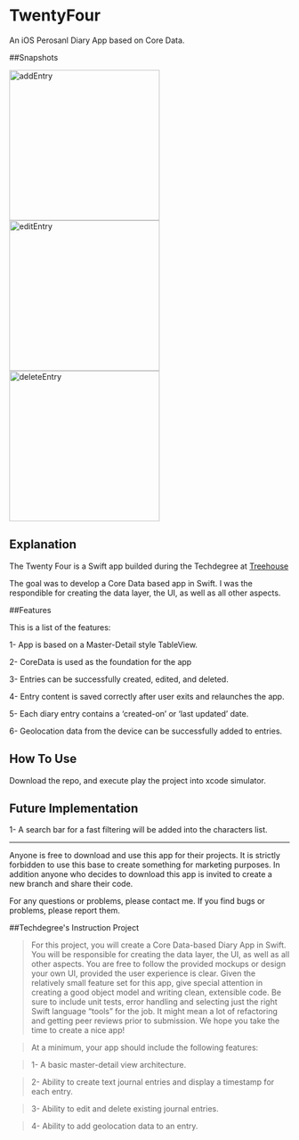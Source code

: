 # TwentyFour
An iOS Perosanl Diary App based on Core Data.

##Snapshots

<img width="270" alt="addEntry" src="https://cloud.githubusercontent.com/assets/11211914/23580286/8837dae6-00fe-11e7-8754-8336f06cc008.gif">
<img width="270" alt="editEntry" src="https://cloud.githubusercontent.com/assets/11211914/23580285/88374342-00fe-11e7-8e92-be57c70d3dee.gif">
<img width="270" alt="deleteEntry" src="https://cloud.githubusercontent.com/assets/11211914/23580284/8811213a-00fe-11e7-84a3-f4849dcbc4a9.gif">

## Explanation
The Twenty Four is a Swift app builded during the Techdegree at <a href="https://teamtreehouse.com">Treehouse</a>

The goal was to develop a Core Data based app in Swift. 
I was the respondible for creating the data layer, the UI, as well as all other aspects.


##Features

This is a list of the features:

1- App is based on a Master-Detail style TableView.

2- CoreData is used as the foundation for the app

3- Entries can be successfully created, edited, and deleted.

4- Entry content is saved correctly after user exits and relaunches the app.

5- Each diary entry contains a ‘created-on’ or ‘last updated’ date.

6- Geolocation data from the device can be successfully added to entries.

## How To Use

Download the repo, and execute play the project into xcode simulator.


## Future Implementation

1- A search bar for a fast filtering will be added into the characters list.

-----

Anyone is free to download and use this app for their projects.
It is strictly forbidden to use this base to create something for marketing purposes.
In addition anyone who decides to download this app is invited to create a new branch and share their code.

For any questions or problems, please contact me.
If you find bugs or problems, please report them.

##Techdegree's Instruction Project

>For this project, you will create a Core Data-based Diary App in Swift. 
>You will be responsible for creating the data layer, the UI, as well as all other aspects. 
>You are free to follow the provided mockups or design your own UI, provided the user experience is clear. 
>Given the relatively small feature set for this app, give special attention in creating a good object model and writing clean, extensible code. 
>Be sure to include unit tests, error handling and selecting just the right Swift language “tools” for the job. 
>It might mean a lot of refactoring and getting peer reviews prior to submission. We hope you take the time to create a nice app!

>At a minimum, your app should include the following features:

> 1- A basic master-detail view architecture.

> 2- Ability to create text journal entries and display a timestamp for each entry.

>3- Ability to edit and delete existing journal entries.

>4- Ability to add geolocation data to an entry.
